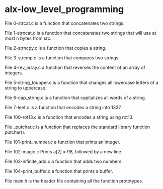 # alx-low_level_programming

File 0-strcat.c is a function that concatenates two strings.

File 1-strncat.c is a function that concatenates two strings that will use at most n bytes from src.

File 2-strncpy.c is a function that copies a string.

File 3-strcmp.c is a function that compares two strings.

File 4-rev_array.c a function that reverses the content of an array of integers.

File 5-string_toupper.c is a function that changes all lowercase letters of a string to uppercase.

File 6-cap_string.c is a function that capitalizes all words of a string.

File 7-leet.c is a function that encodes a string into 1337.

File 100-rot13.c is a function that encodes a string using rot13.

File _putchar.c is a function that replaces the standard library function putchar().

File 101-print_number.c a function that prints an integer.

File 102-magic.c Prints a[2] = 98, followed by a new line.

File 103-infinite_add.c a function that adds two numbers.

File 104-print_buffer.c  a function that prints a buffer.

File main.h is the header file containing all the function prototypes.
